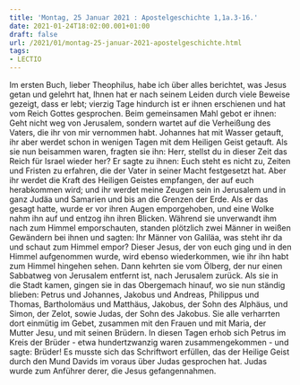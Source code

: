 ```yaml
---
title: 'Montag, 25 Januar 2021 : Apostelgeschichte 1,1a.3-16.'
date: 2021-01-24T18:02:00.001+01:00
draft: false
url: /2021/01/montag-25-januar-2021-apostelgeschichte.html
tags: 
- LECTIO
---
```


Im ersten Buch, lieber Theophilus, habe ich über alles berichtet, was Jesus getan und gelehrt hat, Ihnen hat er nach seinem Leiden durch viele Beweise gezeigt, dass er lebt; vierzig Tage hindurch ist er ihnen erschienen und hat vom Reich Gottes gesprochen. Beim gemeinsamen Mahl gebot er ihnen: Geht nicht weg von Jerusalem, sondern wartet auf die Verheißung des Vaters, die ihr von mir vernommen habt. Johannes hat mit Wasser getauft, ihr aber werdet schon in wenigen Tagen mit dem Heiligen Geist getauft. Als sie nun beisammen waren, fragten sie ihn: Herr, stellst du in dieser Zeit das Reich für Israel wieder her? Er sagte zu ihnen: Euch steht es nicht zu, Zeiten und Fristen zu erfahren, die der Vater in seiner Macht festgesetzt hat. Aber ihr werdet die Kraft des Heiligen Geistes empfangen, der auf euch herabkommen wird; und ihr werdet meine Zeugen sein in Jerusalem und in ganz Judäa und Samarien und bis an die Grenzen der Erde. Als er das gesagt hatte, wurde er vor ihren Augen emporgehoben, und eine Wolke nahm ihn auf und entzog ihn ihren Blicken. Während sie unverwandt ihm nach zum Himmel emporschauten, standen plötzlich zwei Männer in weißen Gewändern bei ihnen und sagten: Ihr Männer von Galiläa, was steht ihr da und schaut zum Himmel empor? Dieser Jesus, der von euch ging und in den Himmel aufgenommen wurde, wird ebenso wiederkommen, wie ihr ihn habt zum Himmel hingehen sehen. Dann kehrten sie vom Ölberg, der nur einen Sabbatweg von Jerusalem entfernt ist, nach Jerusalem zurück. Als sie in die Stadt kamen, gingen sie in das Obergemach hinauf, wo sie nun ständig blieben: Petrus und Johannes, Jakobus und Andreas, Philippus und Thomas, Bartholomäus und Matthäus, Jakobus, der Sohn des Alphäus, und Simon, der Zelot, sowie Judas, der Sohn des Jakobus. Sie alle verharrten dort einmütig im Gebet, zusammen mit den Frauen und mit Maria, der Mutter Jesu, und mit seinen Brüdern. In diesen Tagen erhob sich Petrus im Kreis der Brüder - etwa hundertzwanzig waren zusammengekommen - und sagte: Brüder! Es musste sich das Schriftwort erfüllen, das der Heilige Geist durch den Mund Davids im voraus über Judas gesprochen hat. Judas wurde zum Anführer derer, die Jesus gefangennahmen.